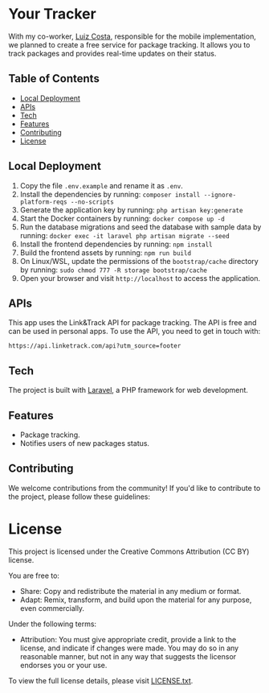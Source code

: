 # Your Tracker

With my co-worker, [Luiz Costa](https://github.com/LuizFelipeOC), responsible for the mobile implementation, we planned to create a free service for package tracking.
It allows you to track packages and provides real-time updates on their status.

## Table of Contents
- [Local Deployment](#local-deployment)
- [APIs](#apis)
- [Tech](#tech)
- [Features](#features)
- [Contributing](#contributing)
- [License](#license)

## Local Deployment

1. Copy the file `.env.example` and rename it as `.env`.
2. Install the dependencies by running: `composer install --ignore-platform-reqs --no-scripts`
3. Generate the application key by running: `php artisan key:generate`
4. Start the Docker containers by running: `docker compose up -d`
5. Run the database migrations and seed the database with sample data by running: `docker exec -it laravel php artisan migrate --seed`
6. Install the frontend dependencies by running: `npm install`
7. Build the frontend assets by running: `npm run build`
8. On Linux/WSL, update the permissions of the `bootstrap/cache` directory by running: `sudo chmod 777 -R storage bootstrap/cache`
9. Open your browser and visit `http://localhost` to access the application.

## APIs

This app uses the Link&Track API for package tracking. The API is free and can be used in personal apps. To use the API, you need to get in touch with:
```
https://api.linketrack.com/api?utm_source=footer
```

## Tech

The project is built with [Laravel](https://laravel.com/docs/10.x/), a PHP framework for web development.

## Features
- Package tracking.
- Notifies users of new packages status.

## Contributing

We welcome contributions from the community! If you'd like to contribute to the project, please follow these guidelines:

# License

This project is licensed under the Creative Commons Attribution (CC BY) license.

You are free to:

- Share: Copy and redistribute the material in any medium or format.
- Adapt: Remix, transform, and build upon the material for any purpose, even commercially.

Under the following terms:

- Attribution: You must give appropriate credit, provide a link to the license, and indicate if changes were made. You may do so in any reasonable manner, but not in any way that suggests the licensor endorses you or your use.

To view the full license details, please visit [LICENSE.txt](LICENSE.txt).
